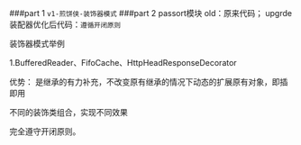 ###part 1
`v1-煎饼侠-装饰器模式`
###part 2
passort模块 
old：原来代码；
upgrde 装配器优化后代码：`遵循开闭原则`

装饰器模式举例

1.BufferedReader、FifoCache、HttpHeadResponseDecorator

优势：
是继承的有力补充，不改变原有继承的情况下动态的扩展原有对象，即插即用

不同的装饰类组合，实现不同效果

完全遵守开闭原则。





